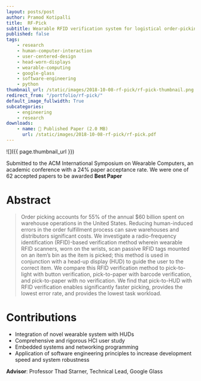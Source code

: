 ```yaml
---
layout: posts/post
author: Pramod Kotipalli
title:  RF-Pick
subtitle: Wearable RFID verification system for logistical order-picking
published: false
tags:
    - research
    - human-computer-interaction
    - user-centered-design
    - head-worn-displays
    - wearable-computing
    - google-glass
    - software-engineering
    - python
thumbnail_url: /static/images/2018-10-08-rf-pick/rf-pick-thumbnail.png
redirect_from: "/portfolio/rf-pick/"
default_image_fullwidth: True
subcategories:
    - engineering
    - research
downloads:
    - name: 📜 Published Paper (2.0 MB)
      url: /static/images/2018-10-08-rf-pick/rf-pick.pdf
---
```


![]({{ page.thumbnail_url }})

Submitted to the ACM International Symposium on Wearable Computers, an academic conference with a 24% paper acceptance rate. We were one of 62 accepted papers to be awarded **Best Paper**

# Abstract

> Order picking accounts for 55% of the annual $60 billion spent on warehouse operations in the United States.
> Reducing human-induced errors in the order fulfillment process can save warehouses and distributors significant costs.
> We investigate a radio-frequency identification (RFID)-based verification method wherein wearable RFID scanners, worn on the wrists, scan passive RFID tags mounted on an item’s bin as the item is picked; this method is used in conjunction with a head-up display (HUD) to guide the user to the correct item.
> We compare this RFID verification method to pick-to-light with button verification, pick-to-paper with barcode verification, and pick-to-paper with no verification.
> We find that pick-to-HUD with RFID verification enables significantly faster picking, provides the lowest error rate, and provides the lowest task workload.

# Contributions
* Integration of novel wearable system with HUDs
* Comprehensive and rigorous HCI user study
* Embedded systems and networking programming
* Application of software engineering principles to increase development speed and system robustness

**Advisor**: Professor Thad Starner, Technical Lead, Google Glass
